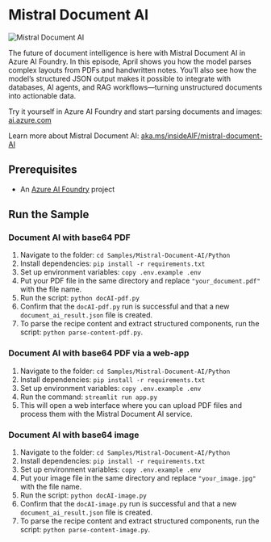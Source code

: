 # Mistral Document AI

![Mistral Document AI](/Images/thumbnail-mistral-document-AI.png)

The future of document intelligence is here with Mistral Document AI in Azure AI Foundry. In this episode, April shows you how the model parses complex layouts from PDFs and handwritten notes. You’ll also see how the model’s structured JSON output makes it possible to integrate with databases, AI agents, and RAG workflows—turning unstructured documents into actionable data.

Try it yourself in Azure AI Foundry and start parsing documents and images: [ai.azure.com](https://ai.azure.com)

Learn more about Mistral Document AI: [aka.ms/insideAIF/mistral-document-AI](https://aka.ms/insideAIF/mistral-document-AI)

## Prerequisites

- An [Azure AI Foundry](https://ai.azure.com) project

## Run the Sample

### Document AI with base64 PDF

1. Navigate to the folder: `cd Samples/Mistral-Document-AI/Python`
1. Install dependencies: `pip install -r requirements.txt`
1. Set up environment variables: `copy .env.example .env`
1. Put your PDF file in the same directory and replace `"your_document.pdf"` with the file name.
1. Run the script: `python docAI-pdf.py`
1. Confirm that the `docAI-pdf.py` run is successful and that a new `document_ai_result.json` file is created.
1. To parse the recipe content and extract structured components, run the script: `python parse-content-pdf.py`.

### Document AI with base64 PDF via a web-app

1. Navigate to the folder: `cd Samples/Mistral-Document-AI/Python`
1. Install dependencies: `pip install -r requirements.txt`
1. Set up environment variables: `copy .env.example .env`
1. Run the command: `streamlit run app.py`
1. This will open a web interface where you can upload PDF files and process them with the Mistral Document AI service.

### Document AI with base64 image

1. Navigate to the folder: `cd Samples/Mistral-Document-AI/Python`
1. Install dependencies: `pip install -r requirements.txt`
1. Set up environment variables: `copy .env.example .env`
1. Put your image file in the same directory and replace `"your_image.jpg"` with the file name.
1. Run the script: `python docAI-image.py`
1. Confirm that the `docAI-image.py` run is successful and that a new `document_ai_result.json` file is created.
1. To parse the recipe content and extract structured components, run the script: `python parse-content-image.py`.